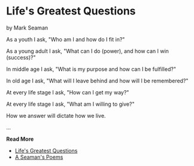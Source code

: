 # Life's Greatest Questions

by Mark Seaman

As a youth I ask, "Who am I and how do I fit in?"

As a young adult I ask, "What can I do (power), and how can I win (success)?"

In middle age I ask, "What is my purpose and how can I be fulfilled?"

In old age I ask, "What will I leave behind and how will I be remembered?"

At every life stage I ask, "How can I get my way?"

At every life stage I ask, "What am I willing to give?"

How we answer will dictate how we live.

...

**Read More**

* [Life's Greatest Questions](https://seamansguide.com/book/poem/LifeQuestions.md)
* [A Seaman's Poems](https://seamansguide.com/book/poem)


